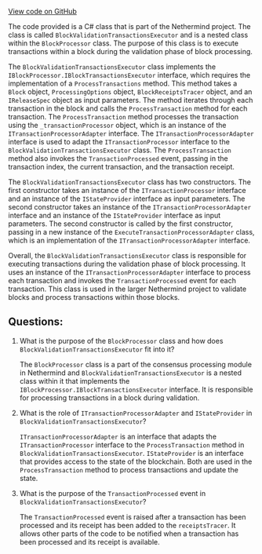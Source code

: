 [View code on GitHub](https://github.com/NethermindEth/nethermind/src/Nethermind/Nethermind.Consensus/Processing/BlockProcessor.BlockValidationTransactionsExecutor.cs)

The code provided is a C# class that is part of the Nethermind project. The class is called `BlockValidationTransactionsExecutor` and is a nested class within the `BlockProcessor` class. The purpose of this class is to execute transactions within a block during the validation phase of block processing. 

The `BlockValidationTransactionsExecutor` class implements the `IBlockProcessor.IBlockTransactionsExecutor` interface, which requires the implementation of a `ProcessTransactions` method. This method takes a `Block` object, `ProcessingOptions` object, `BlockReceiptsTracer` object, and an `IReleaseSpec` object as input parameters. The method iterates through each transaction in the block and calls the `ProcessTransaction` method for each transaction. The `ProcessTransaction` method processes the transaction using the `_transactionProcessor` object, which is an instance of the `ITransactionProcessorAdapter` interface. The `ITransactionProcessorAdapter` interface is used to adapt the `ITransactionProcessor` interface to the `BlockValidationTransactionsExecutor` class. The `ProcessTransaction` method also invokes the `TransactionProcessed` event, passing in the transaction index, the current transaction, and the transaction receipt.

The `BlockValidationTransactionsExecutor` class has two constructors. The first constructor takes an instance of the `ITransactionProcessor` interface and an instance of the `IStateProvider` interface as input parameters. The second constructor takes an instance of the `ITransactionProcessorAdapter` interface and an instance of the `IStateProvider` interface as input parameters. The second constructor is called by the first constructor, passing in a new instance of the `ExecuteTransactionProcessorAdapter` class, which is an implementation of the `ITransactionProcessorAdapter` interface.

Overall, the `BlockValidationTransactionsExecutor` class is responsible for executing transactions during the validation phase of block processing. It uses an instance of the `ITransactionProcessorAdapter` interface to process each transaction and invokes the `TransactionProcessed` event for each transaction. This class is used in the larger Nethermind project to validate blocks and process transactions within those blocks.
## Questions: 
 1. What is the purpose of the `BlockProcessor` class and how does `BlockValidationTransactionsExecutor` fit into it?
    
    The `BlockProcessor` class is a part of the consensus processing module in Nethermind and `BlockValidationTransactionsExecutor` is a nested class within it that implements the `IBlockProcessor.IBlockTransactionsExecutor` interface. It is responsible for processing transactions in a block during validation.

2. What is the role of `ITransactionProcessorAdapter` and `IStateProvider` in `BlockValidationTransactionsExecutor`?
    
    `ITransactionProcessorAdapter` is an interface that adapts the `ITransactionProcessor` interface to the `ProcessTransaction` method in `BlockValidationTransactionsExecutor`. `IStateProvider` is an interface that provides access to the state of the blockchain. Both are used in the `ProcessTransaction` method to process transactions and update the state.

3. What is the purpose of the `TransactionProcessed` event in `BlockValidationTransactionsExecutor`?
    
    The `TransactionProcessed` event is raised after a transaction has been processed and its receipt has been added to the `receiptsTracer`. It allows other parts of the code to be notified when a transaction has been processed and its receipt is available.